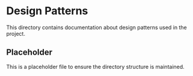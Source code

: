 # Design Patterns

This directory contains documentation about design patterns used in the project.

## Placeholder

This is a placeholder file to ensure the directory structure is maintained.
